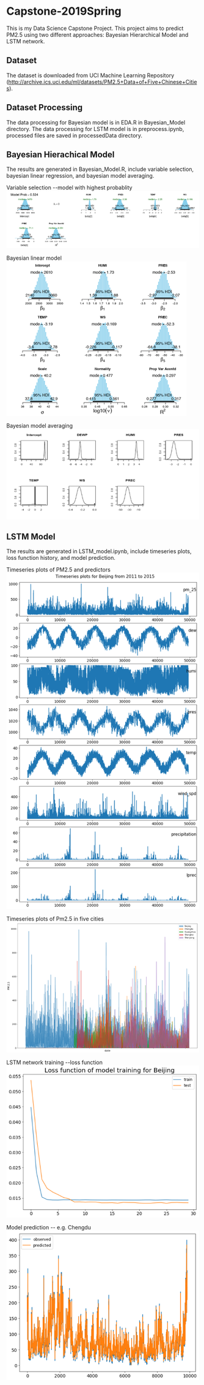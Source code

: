 # Capstone-2019Spring
This is my Data Science Capstone Project. This project aims to predict PM2.5 using two different approaches: Bayesian Hierarchical Model and LSTM network.  
## Dataset
The dataset is downloaded from UCI Machine Learning Repository (http://archive.ics.uci.edu/ml/datasets/PM2.5+Data+of+Five+Chinese+Cities). 
## Dataset Processing
The data processing for Bayesian model is in EDA.R in Bayesian_Model directory.
The data processing for LSTM model is in preprocess.ipynb, processed files are saved in processedData directory.
## Bayesian Hierachical Model
The results are generated in Bayesian_Model.R, include variable selection, bayesian linear regression, and bayesian model averaging.

Variable selection --model with highest probablity
![variable selection --model with highest probablity](Figures/variable_selection.png)

Bayesian linear model <br />
![](Figures/Bayesian_linear_model.png)

Bayesian model averaging
![](Figures/Bayesian_model_averging.png)

## LSTM Model
The results are generated in LSTM_model.ipynb, include timeseries plots, loss function history, and model prediction.

Timeseries plots of PM2.5 and predictors
![](Figures/timeseries_plots.png)

Timeseries plots of Pm2.5 in five cities
![](Figures/Five_cities_timeseries.png)

LSTM network training --loss function
![](Figures/loss_function.png)

Model prediction -- e.g. Chengdu <br />
![](Figures/model_prediction_chengdu.png)

